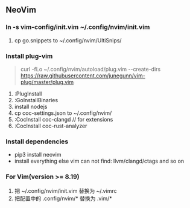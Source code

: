 ## NeoVim
### ln -s vim-config/init.vim ~/.config/nvim/init.vim
1. cp go.snippets to ~/.config/nvim/UltiSnips/

### Install plug-vim
> curl -fLo ~/.config/nvim/autoload/plug.vim --create-dirs https://raw.githubusercontent.com/junegunn/vim-plug/master/plug.vim

1. :PlugInstall
2. :GoInstallBinaries
3. install nodejs
4. cp coc-settings.json to ~/.config/nvim/
5. :CocInstall coc-clangd // for extensions
6. :CocInstall coc-rust-analyzer

### Install dependencies
- pip3 install neovim
- install everything else vim can not find: llvm/clangd/ctags and so on

### For Vim(version >= 8.19)
1. 把 ~/.config/nvim/init.vim 替换为 ~/.vimrc  
2. 把配置中的 .config/nvim/* 替换为 .vim/*
